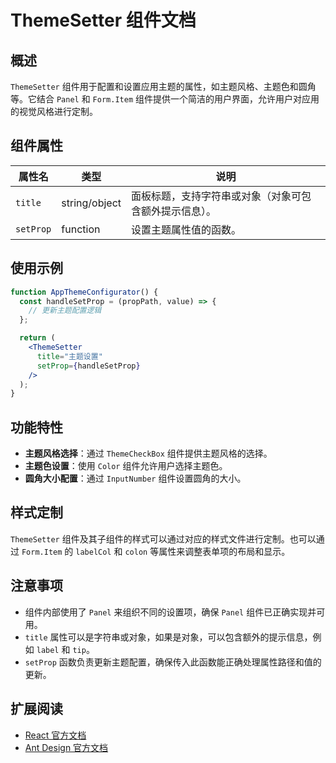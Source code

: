 # ThemeSetter 组件文档

## 概述

`ThemeSetter` 组件用于配置和设置应用主题的属性，如主题风格、主题色和圆角等。它结合 `Panel` 和 `Form.Item`
组件提供一个简洁的用户界面，允许用户对应用的视觉风格进行定制。

## 组件属性

| 属性名       | 类型            | 说明                          |
|-----------|---------------|-----------------------------|
| `title`   | string/object | 面板标题，支持字符串或对象（对象可包含额外提示信息）。 |
| `setProp` | function      | 设置主题属性值的函数。                 |

## 使用示例

```jsx
function AppThemeConfigurator() {
  const handleSetProp = (propPath, value) => {
    // 更新主题配置逻辑
  };

  return (
    <ThemeSetter
      title="主题设置"
      setProp={handleSetProp}
    />
  );
}
```

## 功能特性

- **主题风格选择**：通过 `ThemeCheckBox` 组件提供主题风格的选择。
- **主题色设置**：使用 `Color` 组件允许用户选择主题色。
- **圆角大小配置**：通过 `InputNumber` 组件设置圆角的大小。

## 样式定制

`ThemeSetter` 组件及其子组件的样式可以通过对应的样式文件进行定制。也可以通过 `Form.Item` 的 `labelCol` 和 `colon`
等属性来调整表单项的布局和显示。

## 注意事项

- 组件内部使用了 `Panel` 来组织不同的设置项，确保 `Panel` 组件已正确实现并可用。
- `title` 属性可以是字符串或对象，如果是对象，可以包含额外的提示信息，例如 `label` 和 `tip`。
- `setProp` 函数负责更新主题配置，确保传入此函数能正确处理属性路径和值的更新。

## 扩展阅读

- [React 官方文档](https://reactjs.org/)
- [Ant Design 官方文档](https://ant.design/)
